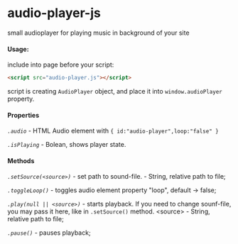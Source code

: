 # audio-player-js
small audioplayer for playing music in background of your site
#### Usage:
include into page before your script:
   ```html
<script src="audio-player.js"></script>
   ```
script is creating ```AudioPlayer``` object, and place it into ```window.audioPlayer``` property.
#### Properties
*``.audio``* - HTML Audio element with ```{ id:"audio-player",loop:"false" }```

*``.isPlaying``* - Bolean, shows player state.
#### Methods
*``.setSource(<source>)``* - set path to sound-file. <source> - String, relative path to file;

*``.toggleLoop()``* - toggles audio element property "loop", default -> false;

*``.play(null || <source>)``* - starts playback. If you need to change sounf-file, you may pass it here, like in ``.setSource()`` method.
\<source\> - String, relative path to file;

*``.pause()``* - pauses playback;

